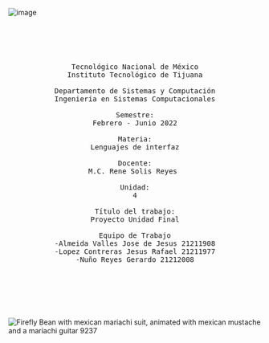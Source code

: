 ![image](https://github.com/Jesusrlc/LosFrijolesRancheros/assets/158230496/a0b292fa-6d83-41f2-9600-224268b0d943)



<pre>

	<p align=center>

Tecnológico Nacional de México
Instituto Tecnológico de Tijuana

Departamento de Sistemas y Computación
Ingeniería en Sistemas Computacionales

Semestre:
Febrero - Junio 2022

Materia:
Lenguajes de interfaz

Docente:
M.C. Rene Solis Reyes 

Unidad:
4

Título del trabajo:
Proyecto Unidad Final

Equipo de Trabajo
-Almeida Valles Jose de Jesus 21211908
-Lopez Contreras Jesus Rafael 21211977
-Nuño Reyes Gerardo 21212008


	</p>

</pre>


![Firefly Bean with mexican mariachi suit, animated with mexican mustache and a mariachi guitar 9237](https://github.com/Jesusrlc/LosFrijolesRancheros/assets/158230496/c09fa882-6b98-4260-a8ef-d0775c9df3c9)
